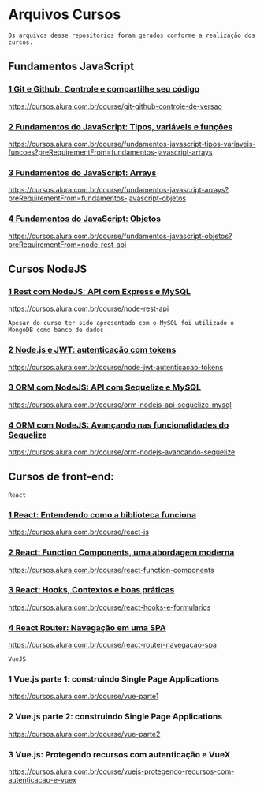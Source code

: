 # Arquivos Cursos
`Os arquivos desse repositorios foram gerados conforme a realização dos cursos.`
## Fundamentos JavaScript
### <a href="./Curso Git/"> 1 Git e Github: Controle e compartilhe seu código</a>
https://cursos.alura.com.br/course/git-github-controle-de-versao

### <a href="./Curso JavaScript"> 2 Fundamentos do JavaScript: Tipos, variáveis e funções</a>
https://cursos.alura.com.br/course/fundamentos-javascript-tipos-variaveis-funcoes?preRequirementFrom=fundamentos-javascript-arrays

### <a href="./Curso JavaScript"> 3 Fundamentos do JavaScript: Arrays</a>
https://cursos.alura.com.br/course/fundamentos-javascript-arrays?preRequirementFrom=fundamentos-javascript-objetos

### <a href="./Curso JavaScript"> 4 Fundamentos do JavaScript: Objetos</a>
https://cursos.alura.com.br/course/fundamentos-javascript-objetos?preRequirementFrom=node-rest-api

## Cursos NodeJS
###  <a href="./node_rest_api">1 Rest com NodeJS: API com Express e MySQL</a>
https://cursos.alura.com.br/course/node-rest-api

`Apesar do curso ter sido apresentado com o MySQL foi utilizado o MongoDB como banco de dados`

### <a href="./jwt">2 Node.js e JWT: autenticação com tokens</a>
https://cursos.alura.com.br/course/node-jwt-autenticacao-tokens

### <a href="./ORM_Sequelize">3 ORM com NodeJS: API com Sequelize e MySQL</a>
https://cursos.alura.com.br/course/orm-nodejs-api-sequelize-mysql

### <a href="./ORM_Sequelize">4 ORM com NodeJS: Avançando nas funcionalidades do Sequelize</a>
https://cursos.alura.com.br/course/orm-nodejs-avancando-sequelize

## Cursos de front-end:

`React`
### <a href="./projeto_react">1 React: Entendendo como a biblioteca funciona</a>
https://cursos.alura.com.br/course/react-js

### <a href="">2 React: Function Components, uma abordagem moderna</a>
https://cursos.alura.com.br/course/react-function-components

### <a href="">3 React: Hooks, Contextos e boas práticas</a>
https://cursos.alura.com.br/course/react-hooks-e-formularios

### <a href="">4 React Router: Navegação em uma SPA</a>
https://cursos.alura.com.br/course/react-router-navegacao-spa

`VueJS`

### 1 Vue.js parte 1: construindo Single Page Applications
https://cursos.alura.com.br/course/vue-parte1

### 2 Vue.js parte 2: construindo Single Page Applications
https://cursos.alura.com.br/course/vue-parte2

### 3 Vue.js: Protegendo recursos com autenticação e VueX
https://cursos.alura.com.br/course/vuejs-protegendo-recursos-com-autenticacao-e-vuex

